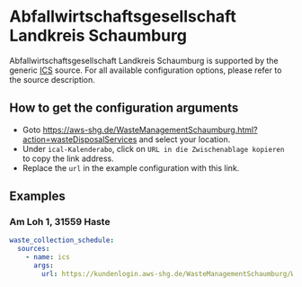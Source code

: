 # Abfallwirtschaftsgesellschaft Landkreis Schaumburg

Abfallwirtschaftsgesellschaft Landkreis Schaumburg is supported by the generic [ICS](/doc/source/ics.md) source. For all available configuration options, please refer to the source description.


## How to get the configuration arguments

- Goto <https://aws-shg.de/WasteManagementSchaumburg.html?action=wasteDisposalServices> and select your location.  
- Under `ical-Kalenderabo`, click on `URL in die Zwischenablage kopieren` to copy the link address.
- Replace the `url` in the example configuration with this link.

## Examples

### Am Loh 1, 31559 Haste

```yaml
waste_collection_schedule:
  sources:
    - name: ics
      args:
        url: https://kundenlogin.aws-shg.de/WasteManagementSchaumburg/WasteManagementServiceServlet?ApplicationName=Calendar&SubmitAction=sync&StandortID=367980001&AboID=201645&Fra=R;B;P;V;S
```
